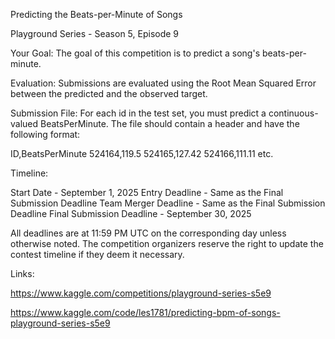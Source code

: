 Predicting the Beats-per-Minute of Songs

Playground Series - Season 5, Episode 9

Your Goal: The goal of this competition is to predict a song's beats-per-minute.

Evaluation: Submissions are evaluated using the Root Mean Squared Error between the predicted and the observed target.

Submission File: For each id in the test set, you must predict a continuous-valued BeatsPerMinute. The file should contain a header and have the following format:

ID,BeatsPerMinute
524164,119.5
524165,127.42
524166,111.11
etc.

Timeline:

Start Date - September 1, 2025
Entry Deadline - Same as the Final Submission Deadline
Team Merger Deadline - Same as the Final Submission Deadline
Final Submission Deadline - September 30, 2025

All deadlines are at 11:59 PM UTC on the corresponding day unless otherwise noted. The competition organizers reserve the right to update the contest timeline if they deem it necessary.

Links:

https://www.kaggle.com/competitions/playground-series-s5e9

https://www.kaggle.com/code/les1781/predicting-bpm-of-songs-playground-series-s5e9
